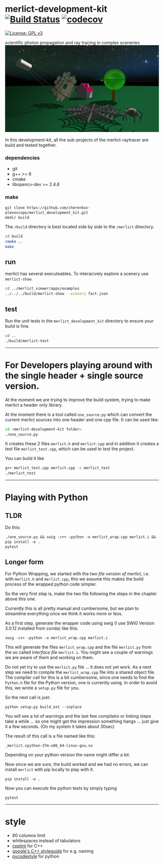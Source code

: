# merlict-development-kit [![Build Status](https://travis-ci.org/cherenkov-plenoscope/merlict_development_kit.svg?branch=master)](https://travis-ci.org/cherenkov-plenoscope/merlict_development_kit) [![codecov](https://codecov.io/gh/cherenkov-plenoscope/merlict_development_kit/branch/master/graph/badge.svg)](https://codecov.io/gh/cherenkov-plenoscope/merlict_development_kit)

[![License: GPL v3](https://img.shields.io/badge/License-GPL%20v3-blue.svg)](https://www.gnu.org/licenses/gpl-3.0)

scientific photon propagation and ray tracing in complex sceneries
![img](Readme/fact_and_spider_web.jpg)

In this development-kit, all the sub-projects of the merlict-raytracer are build and tested together.

### dependencies
* git
* g++ >= 6
* cmake
* libopencv-dev >= 2.4.8

### make
```
git clone https://github.com/cherenkov-plenoscope/merlict_development_kit.git
mkdir build
```
The `/build` directory is best located side by side to the `/merlict` directory.

```bash
cd build
cmake ..
make
```

## run
merlict has several executeables. To interacively explore a scenery use `merlict-show`.
```bash
cd ../merlict_viewer/apps/examples
../../../build/merlict-show --scenery fact.json
```

## test
Run the unit tests in the `merlict_development_kit` directory to ensure your build is fine.


```bash
cd ..
./build/merlict-test
```

---

# For Developers playing around with the single header + single source version.

At the moment we are trying to improve the build system, trying to make
merlict a header only library.

At the moment there is a tool called `one_source.py` which can convert the current merlict
sources into one header and one cpp file. It can be used like:

```bash
cd <merlict-development-kit folder>
./one_source.py
```

It creates these 2 files `merlict.h` and `merlict.cpp` and in addition it creates
a test file `merlict_test.cpp`, which can be used to test the project.

You can build it like

```bash
g++ merlict_test.cpp merlict.cpp -o merlict_test
./merlict_test
```


---

# Playing with Python

## TLDR

Do this:

    ./one_source.py && swig -c++ -python -o merlict_wrap.cpp merlict.i && pip install -e .
    pytest

## Longer form

For Python Wrapping, we started with the *two file version of merlict*, i.e.
with `merlict.h` and `merlict.cpp`, this we assume this makes the build
process of the wrapped python code simpler.

So the very first step is, make the two file following the steps in the
chapter above this one.

Currently this is all pretty manual and cumbersome, but we plan to streamline
everything once we think it works more or less.

As a first step, generate the wrapper code using swig
(I use SWIG Version 3.0.12 installed from conda) like this:

    swig -c++ -python -o merlict_wrap.cpp merlict.i

This will generate the files `merlict_wrap.cpp` and the file `merlict.py` from
the so called *interface file* `merlict.i`. You might see a couple of warnings
we are aware of them and working on them.

Do not yet try to use the `merlict.py` file ... it does not yet work. As a
next step we need to compile the `merlict_wrap.cpp` file into a shared object
file. The compiler call for this is a bit cumbersome, since one needs to
find the `Python.h` file for the Python version, one is currently using.
In order to avoid this, we wrote a `setup.py` file for you.

So the next call is just:

    python setup.py build_ext --inplace

You will see a lot of warnings and the last few compilatio or linking steps
take a while ... so one might get the impression something hangs ... just give
it a few seconds. (On my system it takes about 30sec)

The result of this call is a file named like this:

    _merlict.cpython-37m-x86_64-linux-gnu.so

Depending on your python version the name might differ a bit.


Now since we are sure, the build worked and we had no errors, we can install
`merlict` with pip locally to play with it.

    pip install -e .

Now you can execute the python tests by simply typing

    pytest

---

# style
- 80 columns limit
- whitespaces instead of tabulators
- [cpplint](https://github.com/cpplint/cpplint) for C++
- [google's C++ styleguide](https://google.github.io/styleguide/cppguide.html) for e.g. naming
- [pycodestyle](https://pypi.org/project/pycodestyle/) for python
